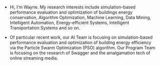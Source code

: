 - Hi, I’m Wayne. My research interests include simulation-based performance evaluation and optimization of buildings energy conservation, Algorithm Optimization, Machine Learning, Data Mining, Intelligent Automation, Energy-efficient Systems, Intelligent Transportation Systems and so on.

- Of particular recent work, our AI Team is focusing on simulation-based performance evaluation and optimization of building energy efficiency via the Particle Swarm Optimization (PSO) algorithm. Our Program Team is focusing on the research of Swagger and the amalgamation tech of online streaming media.
